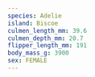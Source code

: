 ```yaml
---
species: Adelie
island: Biscoe
culmen_length_mm: 39.6
culmen_depth_mm: 20.7
flipper_length_mm: 191
body_mass_g: 3900
sex: FEMALE
---
```

